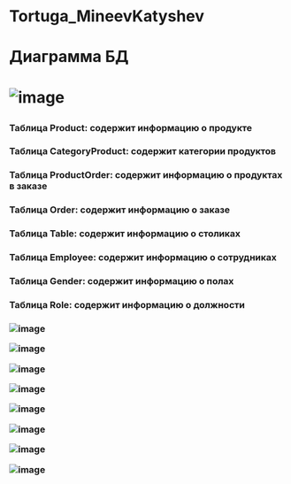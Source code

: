 # Tortuga_MineevKatyshev

<h1> Диаграмма БД<h1>

![image](https://user-images.githubusercontent.com/80113075/194526754-e1b3dc64-20b9-4508-9b18-d723545043cc.png)

<h3>Таблица Product: содержит информацию о продукте<h3>
 
<h3>Таблица CategoryProduct: содержит категории продуктов<h3>
  
<h3>Таблица ProductOrder: содержит информацию о продуктах в заказе<h3>
 
<h3>Таблица Order: содержит информацию о заказе<h3>
 
<h3>Таблица Table: содержит информацию о столиках<h3>
 
<h3>Таблица Employee: содержит информацию о сотрудниках<h3>
 
<h3>Таблица Gender: содержит информацию о полах<h3>

<h3>Таблица Role: содержит информацию о должности<h3>
 
 ![image](https://user-images.githubusercontent.com/80113075/194539326-5e108089-0bf2-4bd9-9500-934f3ecd4ee1.png)

![image](https://user-images.githubusercontent.com/80113075/199458474-7ea822cd-9e92-428a-bf13-428eedea845c.png)

![image](https://user-images.githubusercontent.com/80113075/199458533-939a5820-87f5-40c2-b9f6-10befb4382fc.png)

![image](https://user-images.githubusercontent.com/80113075/199458577-b3993d28-3d5b-47a7-8823-0366eccbebb5.png)

![image](https://user-images.githubusercontent.com/80113075/199458616-62c5ac81-03b9-4fdd-bd1d-c7ac858c196b.png)

![image](https://user-images.githubusercontent.com/80113075/199458713-694da07d-a76e-4cb6-ae77-3d456889411c.png)

![image](https://user-images.githubusercontent.com/80113075/199458766-c4470a53-c22b-4725-8889-d70b5296db63.png)

![image](https://user-images.githubusercontent.com/80113075/199458860-6d9b8349-bff1-4e8e-8a7e-6b07cbfa0086.png)
